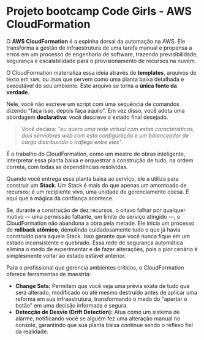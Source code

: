 # Projeto bootcamp Code Girls - AWS CloudFormation

O **AWS CloudFormation** é a espinha dorsal da automação na AWS. Ele transforma a gestão de infraestrutura de uma tarefa manual e propensa a erros em um processo de engenharia de software, trazendo previsibilidade, segurança e escalabilidade para o provisionamento de recursos na nuvem.

O CloudFormation materializa essa ideia através de **templates**, arquivos de texto em `YAML` ou `JSON` que servem como uma planta baixa detalhada e executável do seu ambiente. Este arquivo se torna a **única fonte da verdade**.

Nele, você não escreve um script com uma sequência de comandos dizendo "faça isso, depois faça aquilo". Em vez disso, você adota uma abordagem **declarativa**: você descreve o estado final desejado.

> Você declara: *"eu quero uma rede virtual com estas características, dois servidores web com esta configuração e um balanceador de carga distribuindo o tráfego entre eles"*.

É o trabalho do CloudFormation, como um mestre de obras inteligente, interpretar essa planta baixa e orquestrar a construção de tudo, na ordem correta, com todas as dependências resolvidas.

Quando você entrega essa planta baixa ao serviço, ele a utiliza para construir um **Stack**. Um Stack é mais do que apenas um amontoado de recursos; é um recipiente vivo, uma unidade de gerenciamento coesa. É aqui que a mágica da confiança acontece.

Se, durante a construção de dez recursos, o oitavo falhar por qualquer motivo — uma permissão faltante, um limite de serviço atingido —, o CloudFormation não abandona a obra pela metade. Ele inicia um processo de **rollback atômico**, demolindo cuidadosamente tudo o que já havia construído para aquele Stack. Isso garante que você nunca fique em um estado inconsistente e quebrado. Essa rede de segurança automática elimina o medo de experimentar e de fazer alterações, pois o pior cenário é simplesmente voltar ao estado estável anterior.

Para o profissional que gerencia ambientes críticos, o CloudFormation oferece ferramentas de maestria:

* **Change Sets:** Permitem que você veja uma prévia exata de tudo que será alterado, modificado ou até mesmo destruído antes de aplicar uma reforma em sua infraestrutura, transformando o medo do "apertar o botão" em uma decisão informada e segura.
* **Detecção de Desvio (Drift Detection):** Atua como um sistema de alarme, notificando você se alguém fez uma alteração manual no console, garantindo que sua planta baixa continue sendo o reflexo fiel da realidade.